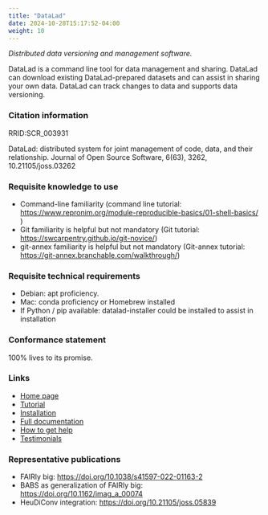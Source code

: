 ```yaml
---
title: "DataLad"
date: 2024-10-28T15:17:52-04:00
weight: 10
---
```


*Distributed data versioning and management software.*

DataLad is a command line tool for data management and sharing.  DataLad can download existing DataLad-prepared datasets and can assist in sharing your own data.  DataLad can track changes to data and supports data versioning.

### Citation information

RRID:SCR_003931

DataLad: distributed system for joint management of code, data, and their relationship. Journal of Open Source Software, 6(63), 3262, 10.21105/joss.03262

### Requisite knowledge to use

- Command-line familiarity (command line tutorial: https://www.repronim.org/module-reproducible-basics/01-shell-basics/ )
- Git familiarity is helpful but not mandatory (Git tutorial: https://swcarpentry.github.io/git-novice/)
- git-annex familiarity is helpful but not mandatory (Git-annex tutorial: https://git-annex.branchable.com/walkthrough/)

### Requisite technical requirements

- Debian: apt proficiency.
- Mac: conda proficiency or Homebrew installed
- If Python / pip available: datalad-installer could be installed to assist in installation

### Conformance statement

100% lives to its promise.

### Links

- [Home page](https://datalad.org)
- [Tutorial](https://handbook.datalad.org/)
- [Installation](https://handbook.datalad.org/en/latest/intro/installation.html)
- [Full documentation](http://docs.datalad.org/en/stable/)
- [How to get help](https://github.com/datalad/datalad/issues)
- [Testimonials](https://github.com/datalad/datalad/wiki/Testimonials)

### Representative publications

- FAIRly big: https://doi.org/10.1038/s41597-022-01163-2 
- BABS as generalization of FAIRly big: https://doi.org/10.1162/imag_a_00074 
- HeuDiConv integration: https://doi.org/10.21105/joss.05839
